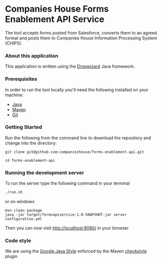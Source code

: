 Companies House Forms Enablement API Service
=====================

The tool accepts forms posted from Salesforce, converts them to an agreed format and posts them to Companies House Information Processing System (CHIPS). 

### About this application

This application is written using the [Dropwizard](http://www.dropwizard.io/) Java framework.

### Prerequisites

In order to run the tool locally you'll need the following installed on your machine:

- [Java](http://www.oracle.com/technetwork/java/javase/downloads/jdk8-downloads-2133151.html)
- [Maven](https://maven.apache.org/download.cgi)
- [Git](https://git-scm.com/downloads)

### Getting Started

Run the following from the command line to download the repository and change into the directory:

```
git clone git@github.com:companieshouse/forms-enablement-api.git

cd forms-enablement-api
```


### Running the development server

To run the server type the following command in your terminal

```bash
./run.sh
```

or on windows

```
mvn clean package
java -jar target/formsapiservice-1.0-SNAPSHOT.jar server configuration.yml

```
Then you can now visit [http://localhost:8080/](http://localhost:8080/) in your browser


### Code style

We are using the [Google Java Style](https://google.github.io/styleguide/javaguide.html) enforced by the Maven
[checkstyle](https://maven.apache.org/plugins/maven-checkstyle-plugin/) plugin
